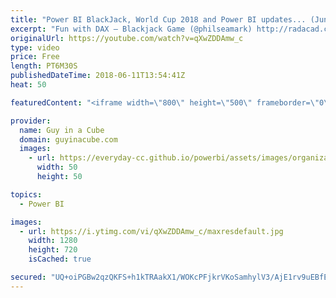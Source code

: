 ```yaml
---
title: "Power BI BlackJack, World Cup 2018 and Power BI updates... (June 11, 2018)"
excerpt: "Fun with DAX – Blackjack Game (@philseamark) http://radacad.com/fun-with-dax-blackjack-game  Follow the World Cup 2018 in Power BI (@CurbalEN) https://www.youtube.com/watch?v=i24MdCAjL68  Subscribe others to email subscriptions in Power BI https://powerbi.microsoft.com/en-us/blog/subscribe-others-to-email-subscriptions-in-power-bi/"
originalUrl: https://youtube.com/watch?v=qXwZDDAmw_c
type: video
price: Free
length: PT6M30S
publishedDateTime: 2018-06-11T13:54:41Z
heat: 50

featuredContent: "<iframe width=\"800\" height=\"500\" frameborder=\"0\" src=\"https://www.youtube.com/embed/qXwZDDAmw_c\" allow=\"accelerometer; autoplay; encrypted-media; gyroscope; picture-in-picture\" allowfullscreen></iframe>"

provider:
  name: Guy in a Cube
  domain: guyinacube.com
  images:
    - url: https://everyday-cc.github.io/powerbi/assets/images/organizations/guyinacube.com-50x50.jpg
      width: 50
      height: 50

topics:
  - Power BI

images:
  - url: https://i.ytimg.com/vi/qXwZDDAmw_c/maxresdefault.jpg
    width: 1280
    height: 720
    isCached: true

secured: "UQ+oiPGBw2qzQKFS+h1kTRAakX1/WOKcPFjkrVKoSamhylV3/AjE1rv9uEBfEN573eMsdj1PyhSi9ZTkdbp2cRtZz6ymuNe7UqjY8rDhd81edSK+XdIo8WSOyA9Zy+ZmC18drGsbGw38vSzVv6N6SPr62+9R8h3LYb5c/rEcTT6BCxqqRNdC8jdm5Jb/iqV6YYoKXmfrM2+iWz4CcsIPfmwLajUGZM9mnNVxpZ+ZSKWsylSIJN1DI+UauH011C+8um3MyyREFShg2FTl44enAUATQ3Nhr35iKoARwjR0QHEPuTMdDeBA76OsXQELocrncZo5uy7AOaDzyOPNYGy3A5YzVO+Q9d45qNswWX9d7I71rhWOoDUDnefpV2ZYdKcmVItCVFdcRr9AYLnkWbIIOQqh7z1hdvqpHa0m66iyf/c=;x1Ap+AzTY3bU1MxVY7xIvQ=="
---
```



